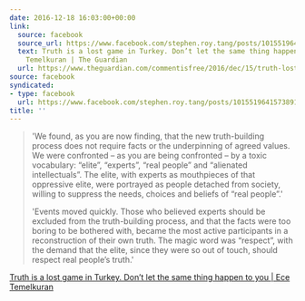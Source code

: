 ```yaml
---
date: 2016-12-18 16:03:00+00:00
link:
  source: facebook
  source_url: https://www.facebook.com/stephen.roy.tang/posts/10155196415738912
  text: Truth is a lost game in Turkey. Don’t let the same thing happen to you | Ece
    Temelkuran | The Guardian
  url: https://www.theguardian.com/commentisfree/2016/dec/15/truth-lost-game-turkey-europe-america-facts-values
source: facebook
syndicated:
- type: facebook
  url: https://www.facebook.com/stephen.roy.tang/posts/10155196415738912
title: ''
---
```


> 'We found, as you are now finding, that the new truth-building process does not require facts or the underpinning of agreed values. We were confronted – as you are being confronted – by a toxic vocabulary: “elite”, “experts”, “real people” and “alienated intellectuals”. The elite, with experts as mouthpieces of that oppressive elite, were portrayed as people detached from society, willing to suppress the needs, choices and beliefs of “real people”.'
> 
> 'Events moved quickly. Those who believed experts should be excluded from the truth-building process, and that the facts were too boring to be bothered with, became the most active participants in a reconstruction of their own truth. The magic word was “respect”, with the demand that the elite, since they were so out of touch, should respect real people’s truth.'

[Truth is a lost game in Turkey. Don’t let the same thing happen to you | Ece Temelkuran](?CMP=share_btn_tw)
